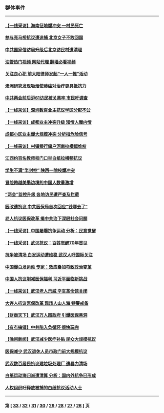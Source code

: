 ### 群体事件
---
#### [【一线采访】海南征地爆冲突 一村民死亡](../../pages/ncid279/n13989137.md?05061645) 
#### [参与亮马桥抗议遭追捕 北京女子不敢回国](../../pages/ncid279/n13985420.md?05061645) 
#### [中共国家信访局升级后北京访民村遭清理](../../pages/ncid279/n13984826.md?05061645) 
#### [油管热门视频 网站代理 翻墙必看视频](http://138.2.39.72:81/youtube.html?epic-marker?05061645)
#### [关注良心犯 前大陆律师发起“一人一推”活动](../../pages/ncid279/n13980524.md?05061645) 
#### [澳洲研究发现吸烟使肺癌对治疗更具抵抗力](../../pages/ncid279/n13977762.md?05061645) 
#### [中共两会前后沪61访民被关黑牢 市民吁调查](../../pages/ncid279/n13976054.md?05061645) 
#### [【一线采访】深圳数百业主抗议学区分配不公](../../pages/ncid279/n13976680.md?05061645) 
#### [【一线采访】成都业主冲突升级 知情人曝内情](../../pages/ncid279/n13965289.md?05061645) 
#### [成都小区业主爆大规模冲突 分析指危险信号](../../pages/ncid279/n13964520.md?05061645) 
#### [【一线采访】村镇银行储户河南拉横幅维权](../../pages/ncid279/n13964555.md?05061645) 
#### [江西约百名教师校门口举白纸拉横额抗议](../../pages/ncid279/n13958579.md?05061645) 
#### [学生不满“半封控” 陕西一院校爆冲突](../../pages/ncid279/n13946647.md?05061645) 
#### [冒险跨越美墨边境的中国人数量激增](../../pages/ncid279/n13946742.md?05061645) 
#### [“两会”监控升级 各地访民遭严查及拦截](../../pages/ncid279/n13942702.md?05061645) 
#### [医改遭抗议 中共医保局首次回应“钱哪去了”](../../pages/ncid279/n13938290.md?05061645) 
#### [老人抗议医保改革 揭中共治下深层社会问题](../../pages/ncid279/n13934963.md?05061645) 
#### [【一线采访】中国屡爆抗争运动 分析：民意觉醒](../../pages/ncid279/n13934024.md?05061645) 
#### [【一线采访】武汉抗议：百姓觉醒70年首见](../../pages/ncid279/n13931265.md?05061645) 
#### [抗争被清场 白发运动遭维稳 武汉人吁国际关注](../../pages/ncid279/n13931147.md?05061645) 
#### [中国爆白发运动 专家：效应叠加将致政治变革](../../pages/ncid279/n13931004.md?05061645) 
#### [中国人抗议削减医保福利 习近平面临新挑战](../../pages/ncid279/n13930530.md?05061645) 
#### [【一线采访】武汉老人示威 辛亥革命馆关闭](../../pages/ncid279/n13930368.md?05061645) 
#### [大连人抗议医保改革 现场人山人海 特警戒备](../../pages/ncid279/n13930248.md?05061645) 
#### [【财商天下】武汉万人围政府 引爆医保黑洞](../../pages/ncid279/n13927281.md?05061645) 
#### [【有冇搞错】中共陷入负循环 很快玩完](../../pages/ncid279/n13926140.md?05061645) 
#### [【晚间新闻】武汉减少医疗补贴 民众大规模抗议](../../pages/ncid279/n13925524.md?05061645) 
#### [医保减少 武汉退休人员市政门前大规模抗议](../../pages/ncid279/n13925389.md?05061645) 
#### [武汉数百居民抗议建垃圾处理厂 遭暴力清场](../../pages/ncid279/n13922269.md?05061645) 
#### [白纸运动海归派遭清算 分析：国内外抗争已形成](../../pages/ncid279/n13919416.md?05061645) 
#### [人权组织吁释放被捕的白纸抗议活动人士](../../pages/ncid279/n13917517.md?05061645) 

---
#### 第 [ [33](./33.md?05061645) / [32](./32.md?05061645) / [31](./31.md?05061645) / [30](./30.md?05061645) / [29](./29.md?05061645) / [28](./28.md?05061645) / [27](./27.md?05061645) / [26](./26.md?05061645) ] 页
